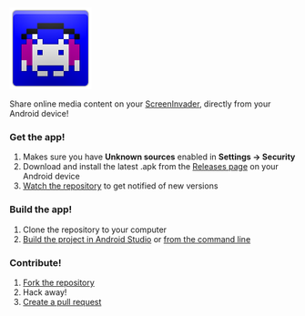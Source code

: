 ![ScreenInvader Android App](https://raw.githubusercontent.com/PwnicornDev/ScreenInvader-Android/master/app/src/main/res/drawable-xxhdpi/ic_launcher.png)

Share online media content on your [ScreenInvader](https://github.com/Metalab/ScreenInvader), directly from your Android device!

### Get the app!

1. Makes sure you have **Unknown sources** enabled in **Settings → Security**
2. Download and install the latest .apk from the [Releases page](https://github.com/PwnicornDev/ScreenInvader-Android/releases) on your Android device
3. [Watch the repository](https://github.com/PwnicornDev/ScreenInvader-Android/subscription) to get notified of new versions

### Build the app!

1. Clone the repository to your computer
2. [Build the project in Android Studio](https://developer.android.com/sdk/installing/studio-build.html#buildProject) or [from the command line](https://developer.android.com/sdk/installing/studio-build.html#buildCmd)

### Contribute!

1. [Fork the repository](https://github.com/PwnicornDev/ScreenInvader-Android/fork)
2. Hack away!
3. [Create a pull request](https://github.com/PwnicornDev/ScreenInvader-Android/compare/)
